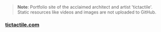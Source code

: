 > **Note**: Portfolio site of the acclaimed architect and artist 'tictactile'. Static resources like videos and images are not uploaded to GitHub.

### [tictactile.com](http://www.tictactile.net)


